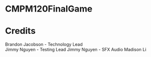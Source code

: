 # CMPM120FinalGame

# Credits
Brandon Jacobson - Technology Lead  
Jimmy Nguyen - Testing Lead
Jimmy Nguyen - SFX Audio
Madison Li

